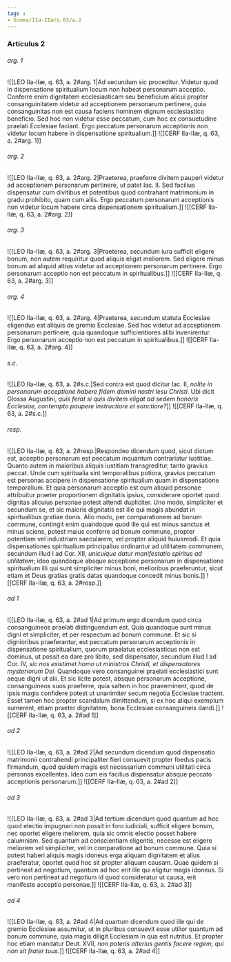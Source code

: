 ```yaml
---
tags : 
- Summa/IIa-IIæ/q.63/a.2
---
```


### Articulus 2

###### arg. 1
![[LEO IIa-IIæ, q. 63, a. 2#arg. 1|Ad secundum sic proceditur. Videtur quod in dispensatione spiritualium locum non habeat personarum acceptio. Conferre enim dignitatem ecclesiasticam seu beneficium alicui propter consanguinitatem videtur ad acceptionem personarum pertinere, quia consanguinitas non est causa faciens hominem dignum ecclesiastico beneficio. Sed hoc non videtur esse peccatum, cum hoc ex consuetudine praelati Ecclesiae faciant. Ergo peccatum personarum acceptionis non videtur locum habere in dispensatione spiritualium.]]
![[CERF IIa-IIæ, q. 63, a. 2#arg. 1]]

###### arg. 2
![[LEO IIa-IIæ, q. 63, a. 2#arg. 2|Praeterea, praeferre divitem pauperi videtur ad acceptionem personarum pertinere, ut patet Iac. II. Sed facilius dispensatur cum divitibus et potentibus quod contrahant matrimonium in gradu prohibito, quam cum aliis. Ergo peccatum personarum acceptionis non videtur locum habere circa dispensationem spiritualium.]]
![[CERF IIa-IIæ, q. 63, a. 2#arg. 2]]

###### arg. 3
![[LEO IIa-IIæ, q. 63, a. 2#arg. 3|Praeterea, secundum iura sufficit eligere bonum, non autem requiritur quod aliquis eligat meliorem. Sed eligere minus bonum ad aliquid altius videtur ad acceptionem personarum pertinere. Ergo personarum acceptio non est peccatum in spiritualibus.]]
![[CERF IIa-IIæ, q. 63, a. 2#arg. 3]]

###### arg. 4
![[LEO IIa-IIæ, q. 63, a. 2#arg. 4|Praeterea, secundum statuta Ecclesiae eligendus est aliquis de gremio Ecclesiae. Sed hoc videtur ad acceptionem personarum pertinere, quia quandoque sufficientiores alibi invenirentur. Ergo personarum acceptio non est peccatum in spiritualibus.]]
![[CERF IIa-IIæ, q. 63, a. 2#arg. 4]]

###### s.c.
![[LEO IIa-IIæ, q. 63, a. 2#s.c.|Sed contra est quod dicitur Iac. II, *nolite in personarum acceptione habere fidem domini nostri Iesu Christi*. Ubi dicit Glossa Augustini, *quis ferat si quis divitem eligat ad sedem honoris Ecclesiae, contempto paupere instructiore et sanctiore?*]]
![[CERF IIa-IIæ, q. 63, a. 2#s.c.]]

###### resp.
![[LEO IIa-IIæ, q. 63, a. 2#resp.|Respondeo dicendum quod, sicut dictum est, acceptio personarum est peccatum inquantum contrariatur iustitiae. Quanto autem in maioribus aliquis iustitiam transgreditur, tanto gravius peccat. Unde cum spiritualia sint temporalibus potiora, gravius peccatum est personas accipere in dispensatione spiritualium quam in dispensatione temporalium. Et quia personarum acceptio est cum aliquid personae attribuitur praeter proportionem dignitatis ipsius, considerare oportet quod dignitas alicuius personae potest attendi dupliciter. Uno modo, simpliciter et secundum se, et sic maioris dignitatis est ille qui magis abundat in spiritualibus gratiae donis. Alio modo, per comparationem ad bonum commune, contingit enim quandoque quod ille qui est minus sanctus et minus sciens, potest maius conferre ad bonum commune, propter potentiam vel industriam saecularem, vel propter aliquid huiusmodi. Et quia dispensationes spiritualium principalius ordinantur ad utilitatem communem, secundum illud I ad Cor. XII, *unicuique datur manifestatio spiritus ad utilitatem*; ideo quandoque absque acceptione personarum in dispensatione spiritualium illi qui sunt simpliciter minus boni, melioribus praeferuntur, sicut etiam et Deus gratias gratis datas quandoque concedit minus bonis.]]
![[CERF IIa-IIæ, q. 63, a. 2#resp.]]

###### ad 1
![[LEO IIa-IIæ, q. 63, a. 2#ad 1|Ad primum ergo dicendum quod circa consanguineos praelati distinguendum est. Quia quandoque sunt minus digni et simpliciter, et per respectum ad bonum commune. Et sic si dignioribus praeferantur, est peccatum personarum acceptionis in dispensatione spiritualium, quorum praelatus ecclesiasticus non est dominus, ut possit ea dare pro libito, sed dispensator, secundum illud I ad Cor. IV, *sic nos existimet homo ut ministros Christi, et dispensatores mysteriorum Dei*. Quandoque vero consanguinei praelati ecclesiastici sunt aeque digni ut alii. Et sic licite potest, absque personarum acceptione, consanguineos suos praeferre, quia saltem in hoc praeeminent, quod de ipsis magis confidere potest ut unanimiter secum negotia Ecclesiae tractent. Esset tamen hoc propter scandalum dimittendum, si ex hoc aliqui exemplum sumerent, etiam praeter dignitatem, bona Ecclesiae consanguineis dandi.]]
![[CERF IIa-IIæ, q. 63, a. 2#ad 1]]

###### ad 2
![[LEO IIa-IIæ, q. 63, a. 2#ad 2|Ad secundum dicendum quod dispensatio matrimonii contrahendi principaliter fieri consuevit propter foedus pacis firmandum, quod quidem magis est necessarium communi utilitati circa personas excellentes. Ideo cum eis facilius dispensatur absque peccato acceptionis personarum.]]
![[CERF IIa-IIæ, q. 63, a. 2#ad 2]]

###### ad 3
![[LEO IIa-IIæ, q. 63, a. 2#ad 3|Ad tertium dicendum quod quantum ad hoc quod electio impugnari non possit in foro iudiciali, sufficit eligere bonum, nec oportet eligere meliorem, quia sic omnis electio posset habere calumniam. Sed quantum ad conscientiam eligentis, necesse est eligere meliorem vel simpliciter, vel in comparatione ad bonum commune. Quia si potest haberi aliquis magis idoneus erga aliquam dignitatem et alius praeferatur, oportet quod hoc sit propter aliquam causam. Quae quidem si pertineat ad negotium, quantum ad hoc erit ille qui eligitur magis idoneus. Si vero non pertineat ad negotium id quod consideratur ut causa, erit manifeste acceptio personae.]]
![[CERF IIa-IIæ, q. 63, a. 2#ad 3]]

###### ad 4
![[LEO IIa-IIæ, q. 63, a. 2#ad 4|Ad quartum dicendum quod ille qui de gremio Ecclesiae assumitur, ut in pluribus consuevit esse utilior quantum ad bonum commune, quia magis diligit Ecclesiam in qua est nutritus. Et propter hoc etiam mandatur Deut. XVII, *non poteris alterius gentis facere regem, qui non sit frater tuus*.]]
![[CERF IIa-IIæ, q. 63, a. 2#ad 4]]

